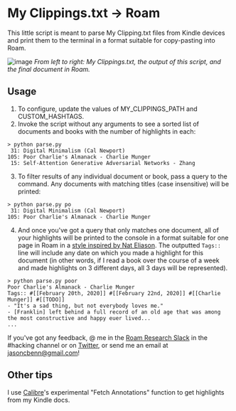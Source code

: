 # My Clippings.txt -> Roam

This little script is meant to parse My Clipping.txt files from Kindle devices and print them to the terminal in a format suitable for copy-pasting into Roam.

![image](https://user-images.githubusercontent.com/2539761/75123278-d93e3700-565a-11ea-8170-f2452f70d570.png)
_From left to right: My Clippings.txt, the output of this script, and the final document in Roam._

## Usage

1. To configure, update the values of MY_CLIPPINGS_PATH and CUSTOM_HASHTAGS.
2. Invoke the script without any arguments to see a sorted list of documents and books with the number of highlights in each:
```
> python parse.py
 31: Digital Minimalism (Cal Newport)
105: Poor Charlie's Almanack - Charlie Munger
 15: Self-Attention Generative Adversarial Networks - Zhang
```
3. To filter results of any individual document or book, pass a query to the command. Any documents with matching titles (case insensitive) will be printed:
```
> python parse.py po
 31: Digital Minimalism (Cal Newport)
105: Poor Charlie's Almanack - Charlie Munger
```
4. And once you've got a query that only matches one document, all of your highlights will be printed to the console in a format suitable for one page in Roam in a [style inspired by Nat Eliason](https://twitter.com/jasoncbenn/status/1227746265724702720). 
   The outputted `Tags::` line will include any date on which you made a highlight for this document (in other words, if I read a book over the course of a week and made highlights on 3 different days, all 3 days will be represented).
```
> python parse.py poor
Poor Charlie's Almanack - Charlie Munger
Tags:: #[[February 20th, 2020]] #[[February 22nd, 2020]] #[[Charlie Munger]] #[[TODO]]
- "It's a sad thing, but not everybody loves me."
- [Franklin] left behind a full record of an old age that was among the most constructive and happy euer lived...
...
```

If you've got any feedback, @ me in the [Roam Research Slack](https://roamresearch.slack.com/join/shared_invite/enQtODg3NjIzODEwNDgwLTdhMjczMGYwN2YyNmMzMDcyZjViZDk0MTA2M2UxOGM5NTMxNDVhNDE1YWVkNTFjMGM4OTE3MTQ3MjEzNzE1MTA) in the #hacking channel or on [Twitter](https://twitter.com/jasoncbenn), or send me an email at jasoncbenn@gmail.com! 

## Other tips

I use [Calibre](https://calibre-ebook.com/)'s experimental "Fetch Annotations" function to get highlights from my Kindle docs.
